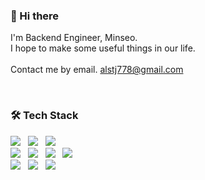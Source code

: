 ### 👋 Hi there

I'm Backend Engineer, Minseo.<br>
I hope to make some useful things in our life.<br><br>
Contact me by email. alstj778@gmail.com

<br>

### 🛠️ Tech Stack
<img  src="https://img.shields.io/badge/Typescript-3178C6?style=flat-square&logo=javascript&logoColor=white"/>&nbsp;&nbsp;
<img  src="https://img.shields.io/badge/Javascript-ffb13b?style=flat-square&logo=javascript&logoColor=white"/>&nbsp;&nbsp;
<img  src="https://img.shields.io/badge/Python-3766AB?style=flat-square&logo=Python&logoColor=white"/>
<br>
<img  src="https://img.shields.io/badge/Node.js-339933?style=flat-square&logo=Node.js&logoColor=white"/>&nbsp;&nbsp;
<img  src="https://img.shields.io/badge/Nest.js-E0234E?style=flat-square&logo=Nestjs&logoColor=white"/>&nbsp;&nbsp;
<img  src="https://img.shields.io/badge/Express-000000?style=flat-square&logo=Express&logoColor=white"/>&nbsp;&nbsp;
<img  src="https://img.shields.io/badge/Django-092E20?style=flat-square&logo=Django&logoColor=white"/>
<br>
<img  src="https://img.shields.io/badge/Docker-2496ED?style=flat-square&logo=Docker&logoColor=white"/>&nbsp;&nbsp;
<img  src="https://img.shields.io/badge/Postgresql-4169E1?style=flat-square&logo=Postgresql&logoColor=white"/>&nbsp;&nbsp;
<img  src="https://img.shields.io/badge/DynamoDB-4053D6?style=flat-square&logo=Amazon DynamoDB&logoColor=white"/>
